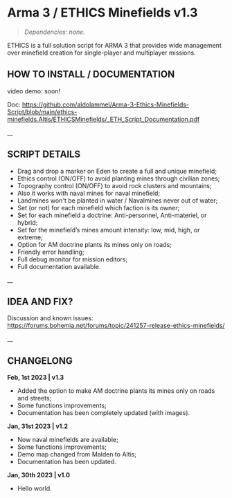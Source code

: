 # Arma 3 / ETHICS Minefields v1.3
>*Dependencies: none.*

ETHICS is a full solution script for ARMA 3 that provides wide management over minefield creation for single-player and multiplayer missions.

## HOW TO INSTALL / DOCUMENTATION

video demo: soon!

Doc: https://github.com/aldolammel/Arma-3-Ethics-Minefields-Script/blob/main/ethics-minefields.Altis/ETHICSMinefields/_ETH_Script_Documentation.pdf

__

## SCRIPT DETAILS

- Drag and drop a marker on Eden to create a full and unique minefield;
- Ethics control (ON/OFF) to avoid planting mines through civilian zones;
- Topography control (ON/OFF) to avoid rock clusters and mountains;
- Also it works with naval mines for naval minefield;
- Landmines won't be planted in water / Navalmines never out of water;
- Set (or not) for each minefield which faction is its owner;
- Set for each minefield a doctrine: Anti-personnel, Anti-materiel, or hybrid;
- Set for the minefield’s mines amount intensity: low, mid, high, or extreme;
- Option for AM doctrine plants its mines only on roads;
- Friendly error handling;
- Full debug monitor for mission editors;
- Full documentation available.

__

## IDEA AND FIX?

Discussion and known issues: https://forums.bohemia.net/forums/topic/241257-release-ethics-minefields/

__

## CHANGELONG

**Feb, 1st 2023 | v1.3**

- Added the option to make AM doctrine plants its mines only on roads and streets;
- Some functions improvements;
- Documentation has been completely updated (with images).

**Jan, 31st 2023 | v1.2**

- Now naval minefields are available;
- Some functions improvements;
- Demo map changed from Malden to Altis;
- Documentation has been updated.

**Jan, 30th 2023 | v1.0**

- Hello world.
